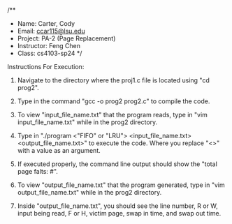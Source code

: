 /**
 * Name: Carter, Cody
 * Email: ccar115@lsu.edu
 * Project: PA-2 (Page Replacement)
 * Instructor: Feng Chen
 * Class: cs4103-sp24
 */
 
Instructions For Execution:

1. Navigate to the directory where the proj1.c file is located using "cd prog2".

2. Type in the command "gcc -o prog2 prog2.c" to compile the code.

3. To view "input_file_name.txt" that the program reads, type in "vim input_file_name.txt" while in the prog2 directory.

4. Type in "./program <"FIFO" or "LRU"> <Frame Count> <Swap in time> <Swap out time> <input_file_name.txt> <output_file_name.txt>" 
   to execute the code. Where you replace "<>" with a value as an argument.

5. If executed properly, the command line output should show 
   the "total page falts: #".
   
6. To view "output_file_name.txt" that the program generated, type in "vim output_file_name.txt" while in the prog2 directory.

7. Inside "output_file_name.txt", you should see the line number, R or W, input being read, F or H, victim page,
   swap in time, and swap out time.
   